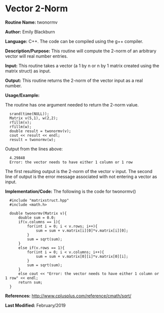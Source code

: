 # Vector 2-Norm

**Routine Name:**           twonormv

**Author:** Emily Blackburn

**Language:** C++. The code can be compiled using the g++ compiler.


**Description/Purpose:** This routine will compute the 2-norm of an arbitrary vector will real number entries. 

**Input:** This routine takes a vector (a 1 by n or n by 1 matrix created using the matrix struct) as input.

**Output:** This routine returns the 2-norm of the vector input as a real number.

**Usage/Example:**

The routine has one argument needed to return the 2-norm value.

      srand(time(NULL));
      Matrix v(5,1), w(2,2);
      rfillm(v);
      rfillm(w);
      double result = twonormv(v);
      cout << result << endl;
      result = twonormv(w);

Output from the lines above:

      4.29848
      Error: the vector needs to have either 1 column or 1 row

The first resulting output is the 2-norm of the vector v input. The second line of output is the error message associated with not entering a vector as input.

**Implementation/Code:** The following is the code for twonormv()

      #include "matrixstruct.hpp"
      #include <math.h>

      double twonormv(Matrix v){
          double sum = 0.0;
          if(v.columns == 1){
              for(int i = 0; i < v.rows; i++){
                  sum = sum + v.matrix[i][0]*v.matrix[i][0];
              }
              sum = sqrt(sum);
          }
          else if(v.rows == 1){
              for(int i = 0; i < v.columns; i++){
                  sum = sum + v.matrix[0][i]*v.matrix[0][i];
              }
              sum = sqrt(sum);
          }
          else cout << "Error: the vector needs to have either 1 column or 1 row" << endl;
          return sum;
      }
      
 **References:** <http://www.cplusplus.com/reference/cmath/sqrt/>

**Last Modified:** February/2019
